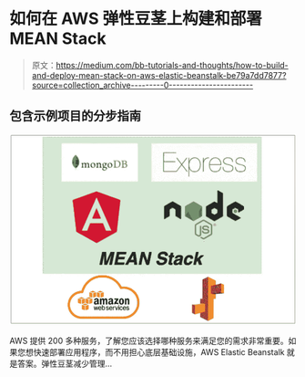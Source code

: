 # 如何在 AWS 弹性豆茎上构建和部署 MEAN Stack

> 原文：<https://medium.com/bb-tutorials-and-thoughts/how-to-build-and-deploy-mean-stack-on-aws-elastic-beanstalk-be79a7dd7877?source=collection_archive---------0----------------------->

## 包含示例项目的分步指南

![](img/0e73be48eadfae8d806f184a335f0600.png)

AWS 提供 200 多种服务，了解您应该选择哪种服务来满足您的需求非常重要。如果您想快速部署应用程序，而不用担心底层基础设施，AWS Elastic Beanstalk 就是答案。弹性豆茎减少管理…